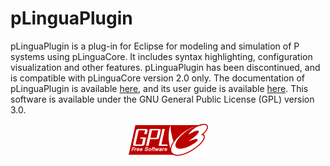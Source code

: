 # pLinguaPlugin

pLinguaPlugin is a plug-in for Eclipse for modeling and simulation of P systems using pLinguaCore. It includes syntax highlighting, configuration visualization and other features. pLinguaPlugin has been discontinued, and is compatible with pLinguaCore version 2.0 only. The documentation of pLinguaPlugin is available [here](http://www.p-lingua.org/wiki/index.php/PLinguaPlugin), and its user guide is available [here](http://www.p-lingua.org/plinguaplugin/userguide.pdf). This software is available under the GNU General Public License (GPL) version 3.0.
<div align="center"/><img src ="images/gplv3-127x51.png"/></div>
